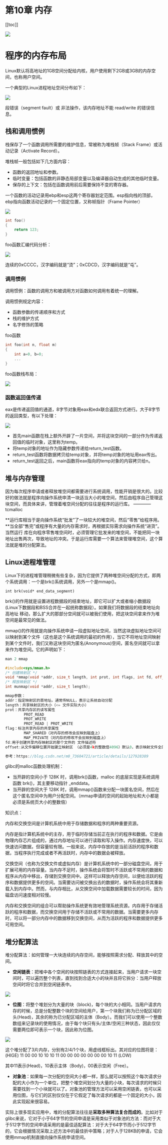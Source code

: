 # 第10章 内存

[[toc]]

![](/_images/book-note/linkersAndLoaders/程序环境.png)

# 程序的内存布局

Linux默认将高地址的1GB空间分配给内核，用户使用剩下2GB或3GB的内存空间，也称用户空间。

一个典型的Linux进程地址空间分布如下：

![](/_images/book-note/linkersAndLoaders/Linux进程地址空间分布.png)

段错误（segment fault）或 非法操作，该内存地址不能 read/write 的错误信息。

## 栈和调用惯例

栈保存了一个函数调用所需要的维护信息，常被称为堆栈帧（Stack Frame）或活动记录（Activate Record）。

堆栈帧一般包括如下几方面内容：

* 函数的返回地址和参数。
* 临时变量：包括函数的非静态局部变量以及编译器自动生成的其他临时变量。
* 保存的上下文：包括在函数调用前后需要保持不变的寄存器。

一个函数的活动记录用ebp和esp这两个寄存器划定范围。esp指向栈的顶部，ebp指向函数活动记录的一个固定位置，又称帧指针（Frame Pointer）

![](/_images/book-note/linkersAndLoaders/活动记录.png)

```cpp
int foo()
{
    return 123;
}
```

foo函数汇编代码分析：

![](/_images/book-note/linkersAndLoaders/foo函数汇编代码分析.png)

连续的0xCCCC，汉字编码就是“烫”；0xCDCD，汉字编码就是“屯”。

### 调用惯例

调用惯例：函数的调用方和被调用方对函数如何调用有着统一的理解。

调用惯例规定内容：

* 函数参数的传递顺序和方式
* 栈的维护方式
* 名字修饰的策略

foo函数

```cpp
int foo(int n, float m)
{
    int a=0, b=0;
    ...
}
```

foo函数栈布局：

![](/_images/book-note/linkersAndLoaders/foo函数栈布局.png)

### 函数返回值传递

eax是传递返回值的通道，8字节对象用eax和edx联合返回方式进行。大于8字节的返回类型，有以下处理：

![](/_images/book-note/linkersAndLoaders/超过8字节的返回值处理.png)

* 首先main函数在栈上额外开辟了一片空间，并将这块空间的一部分作为传递返回值的临时对象，这里称为temp。
* 将temp对象的地址作为隐藏参数传递给return_test函数。
* return_test函数将数据拷贝给temp对象，并将temp对象的地址用eax传出。
* return_test返回之后，main函数将eax指向的temp对象的内容拷贝给n。

## 堆与内存管理

因为每次程序申请或者释放堆空间都需要进行系统调用，性能开销是很大的。比较好的做法就是程序向操作系统申清一块适当大小的堆空间，然后由程序自己管理这块空间，而具体来讲，管理着堆空间分配的往往是程序的运行库。 ———— tcmalloc

**运行库相当于是向操作系统“批发”了一块较大的堆空间，然后“零售”给程序用。**当全部“售完”或程序有大量的内存需求时，再根据实际需求向操作系统“进货”。当然运行
库在向程序零售堆空间时，必须管理它批发来的堆空间，不能把同一块地址出售两次，导致地址的冲突。于是运行库需要一个算法来管理堆空间，这个算法就是堆的分配算法。

## Linux进程堆管理

Linux下的进程堆管理稍微有些复杂，因为它提供了两种堆空间分配的方式，即两个系统调用：一个是brk()系统调用，另外一个是mmap()。

`int brk(void* end_data_segment)`

brk()的作用就是设置进程数据段的结束地址，即它可以扩大或者缩小数据段(Linux下数据段和BSS合并在一起统称数据段）。如果我们将数据段的结束地址向高地址
移动，那么扩大的那部分空间就可以被我们使用，把这块空间拿来作为堆空间是最常见的做法。

mmap()的作用就是向操作系统申请一段虚拟地址空间，当然这块虚拟地址空间可以映射到某个文件（这也是这个系统调用的最初的作用），当它不将地址空间映射到某个文件时，我们又称这块空间为匿名(Anonymous)空间，匿名空间就可以拿来作为堆空间。它的声明如下：

```cpp
man 2 mmap

#include<sys/mman.h>
/* 创建映射区 */
void *mmap(void *addr, size_t length, int prot, int flags, int fd, off_t offset);		
/* 释放映射区 */
int munmap(void *addr, size_t length);

mmap参数：
addr：指定映射区的首地址。通常传NULL，表示让系统自动分配
length：共享映射区的大小（<= 文件实际大小）
prot：共享内存区的读写属性
　　　　　PROT_READ
　　　　　PROT_WRITE
　　　　　PROT_READ | PROT_WRITE
flag：标注共享内存的共享属性
　　　　　MAP_SHARED（对内存的修改会反映到磁盘上）
　　　　　MAP_PRIVATE（对内存的修改不会反映到磁盘上）
fd:用于创建共享内存映射区的那个文件的 文件描述符
offset:从文件偏移位置开始建立映射区 （必须是4k的整数倍4096）默认0，表示映射文件全部

参考：https://blog.csdn.net/m0_73604721/article/details/127928389
```

glibc的malloc函数处理机制：

* 当开辟的空间小于 128K 时，调用brk()函数，malloc 的底层实现是系统调用函数 brk()，其主要移动指针 _enddata。
* 当开辟的空间大于 128K 时，调用mmap()函数来分配一块匿名空间，然后在这个匿名空间中为用户分配空间。（mmap申请的空间的起始地址和大小都是必须是系统页大小的整数倍）

知识点：

内存和交换空间是计算机系统中用于存储数据和程序的两种重要资源。

内存是指计算机系统中的主存，用于临时存储当前正在执行的程序和数据。它是由物理内存芯片组成的，通过内存地址可以进行读取和写入操作。内存速度快，可以快速访问数据，但容量较有限。一般来说，内存中存放的是当前活跃的程序和数据，当程序执行完成或者不再活跃时，内存中的数据会被释放。

交换空间（也称为交换文件或虚拟内存）是计算机系统中的一部分磁盘空间，用于扩展可用的内存容量。当内存不足时，操作系统会将暂时不活跃或不常用的数据和程序从内存中移出，存储到交换空间中。这样可以释放内存空间，以便给活跃的程序和数据提供更多的空间。当需要访问被交换出去的数据时，操作系统会将其重新载入到内存中。然而，与内存相比，从交换空间中加载数据需要较长的时间，因为磁盘访问速度相对较慢。

内存和交换空间的组合可以帮助操作系统更有效地管理系统资源。内存用于存储活跃的程序和数据，而交换空间用于存储不活跃或不常用的数据。当需要更多内存时，可以将一部分内存中的数据移到交换空间，从而为活跃的程序和数据提供更多可用空间。

## 堆分配算法

堆分配算法：如何管理一大块连续的内存空间，能够按照需求分配、释放其中的空间。

* **空闲链表**：把堆中各个空闲的块按照链表的方式连接起来，当用户请求一块空间时，可以遍历整个列表，直到找到合适大小的块并且将它拆分：当用户释放空间时将它合并到空闲链表中。

![](/_images/book-note/linkersAndLoaders/空闲链表分配.png)

* **位图**：将整个堆划分为大量的块（block)，每个块的大小相同。当用户请求内存的时候，总是分配整数个块的空间给用户，第一个块我们称为已分配区域的头(Head)，其余的称为已分配区域的主体（Body）。而我们可以使用一个整数数组来记录块的使用情况，由于每个块只有头/主体/空闲三种状态，因此仅仅需要两位即可表示一个块，因此称为位图。

![](/_images/book-note/linkersAndLoaders/位图分配方式.png)

这个堆分配了3片内存，分别有2/4/1个块，用虚线框标出。其对应的位图将是：
(HIGE) 11 00 00 10 10 10 11 00 00 00 00 00 00 00 10 11 (LOW)

其中11表示(Head)，10表示主体（Body)，00表示空闲（Free）。

* **对象池**：如果每一次分配的空间大小都一样，那么就可以按照这个每次请求分配的大小作为一个单位，把整个堆空间划分为大量的小块，每次请求的时候只需要找到一个小块就可以了。对象池的管理方法可以采用空闲链表，也可以采用位图，与它们的区别仅仅在于它假定了每次请求的都是一个固定的大小，因此实现起来很容易。

实际上很多现实应用中，堆的分配算法往往是**采取多种算法复合而成的**。比如对于glibc来说，它对于小于64字节的空间申请是采用类似于对象池的方法：而对于大于512字节的空间申请采用的是最佳适配算法：对于大于64字节而小于512字节的，它会根据情况采取上述方法中的最佳折中策略；对于人于128KB的申请，它会使用mmap机制直接向操作系统申请空间。